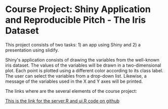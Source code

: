 # Course Project: Shiny Application and Reproducible Pitch - The Iris Dataset

This project consists of two tasks: 1) an app using Shiny and 2) a presentation using slidify.

Shiny's application consists of drawing the variables from the well-known iris dataset. The values of the variables will be drawn in a two-dimensional plot. Each point is plotted using a different color according to its class label. The user can select the variables from a drop-down list. Likewise, a message of the variables used in the X and Y axes will be printed.

The links where are the several elements of the course project: 

[This is the link for the server.R and ui.R code on github](https://github.com/JAIR-VG/CourseProject-ShinyReproducible/tree/main/myProjectDataPro)

